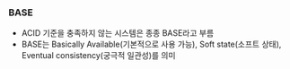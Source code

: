 ### BASE
- ACID 기준을 충족하지 않는 시스템은 종종 BASE라고 부름
- BASE는 Basically Available(기본적으로 사용 가능), Soft state(소프트 상태), Eventual consistency(궁극적 일관성)를 의미
